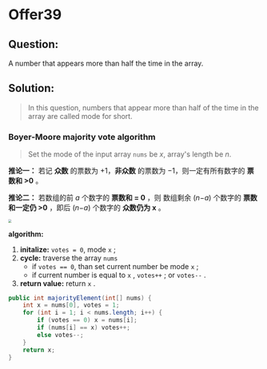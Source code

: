  # Offer39

## Question:

A number that appears more than half the time in the array.

## Solution:

> In this question, numbers that appear more than half of the time in the array are called mode for short.

### Boyer-Moore majority vote algorithm

> Set the mode of the input array `nums` be $x$, array's length be $n$.

**推论一：** 若记 **众数** 的票数为 +1，**非众数** 的票数为 −1，则一定有所有数字的 **票数和 >0** 。

**推论二：** 若数组的前 *a* 个数字的 **票数和 = 0** ，则 数组剩余 (*n*−*a*) 个数字的 **票数和一定仍 >0** ，即后 (*n*−*a*) 个数字的 **众数仍为 x** 。

<img src="/Users/jan/Code/java/learn/img/offer39_1.png" style="zoom:40%;" />

__algorithm:__

1. **initalize:** `votes = 0`, mode `x` ;
2. __cycle:__ traverse the array `nums` 
	- if `votes == 0`, than set current number be mode `x` ;
	- if current number is equal to `x` , `votes++` ; or `votes--` .
3. __return value:__ return `x` .

```java
public int majorityElement(int[] nums) {
    int x = nums[0], votes = 1;
    for (int i = 1; i < nums.length; i++) {
        if (votes == 0) x = nums[i];
        if (nums[i] == x) votes++;
        else votes--;
    }
    return x;
}
```

